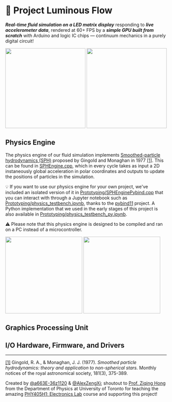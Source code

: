 # 🌊 **Project Luminous Flow**
***Real-time fluid simulation on a LED matrix display*** responding to ***live accelerometer data***, rendered at 60+ FPS by a ***simple GPU built from scratch*** with Arduino and logic IC chips — continuum mechanics in a purely digital circuit!

<p float="left">
  <img src="Assets/Demo.gif" height="250" />
  <img src="Assets/Circuit.jpg" height="250" />
</p>

## Physics Engine
The physics engine of our fluid simulation implements [Smoothed-particle hydrodynamics (SPH)](https://en.wikipedia.org/wiki/Smoothed-particle_hydrodynamics) proposed by Gingold and Monaghan in 1977 [[1]](#1). This can be found in [SPHEngine.cpp](SPHEngine.cpp), which in every cycle takes as input a 2D instaneously global acceleration in polar coordinates and outputs to update the positions of particles in the simulation.

💡 If you want to use our physics engine for your own project, we've included an isolated version of it in [Prototyping/SPHEnginePybind.cpp](Prototyping/SPHEnginePybind.cpp) that you can interact with through a Jupyter notebook such as [Prototyping/physics_testbench.ipynb](Prototyping/physics_testbench.ipynb), thanks to the [pybind11](https://github.com/pybind/pybind11) project. A Python implementation that we used in the early stages of this project is also available in [Prototyping/physics_testbench_py.ipynb](Prototyping/physics_testbench_py.ipynb).


⚠️ Please note that this physics engine is designed to be compiled and ran on a PC instead of a microcontroller.


<p float="left">
  <img src="Assets/engine.gif" height="240" />
  <img src="Assets/hashgrid.gif" height="240" />
</p>

## Graphics Processing Unit

## I/O Hardware, Firmware, and Drivers



___

<a id="1">[[1]](https://academic.oup.com/mnras/article/181/3/375/988212)</a> 
Gingold, R. A., & Monaghan, J. J. (1977). *Smoothed particle hydrodynamics: theory and application to non-spherical stars.* Monthly notices of the royal astronomical society, 181(3), 375-389.

Created by 
[@a663E-36z1120](https://www.github.com/a663E-36z1120)
&
[@AlexZengXi](https://www.github.com/AlexZengXi); shoutout to [Prof. Ziqing Hong](https://zqhong.physics.utoronto.ca/) from the Department of Physics at University of Toronto for teaching the amazing [PHY405H1: Electronics Lab](https://artsci.calendar.utoronto.ca/course/phy405h1) course and supporting this project!